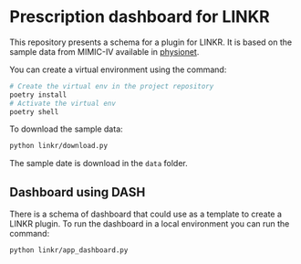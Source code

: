 # Prescription dashboard for LINKR

This repository presents a schema for a plugin for LINKR.
It is based on the sample data from MIMIC-IV available in [physionet](https://physionet.org/files/mimic-iv-demo-omop/0.9/1_omop_data_csv/).

You can create a virtual environment using the command:

```sh
# Create the virtual env in the project repository
poetry install
# Activate the virtual env
poetry shell
```

To download the sample data:

```sh
python linkr/download.py
```

The sample date is download in the `data` folder.

## Dashboard using DASH

There is a schema of dashboard that could use as a template to create a LINKR plugin.
To run the dashboard in a local environment you can run the command:

```sh
python linkr/app_dashboard.py
```
